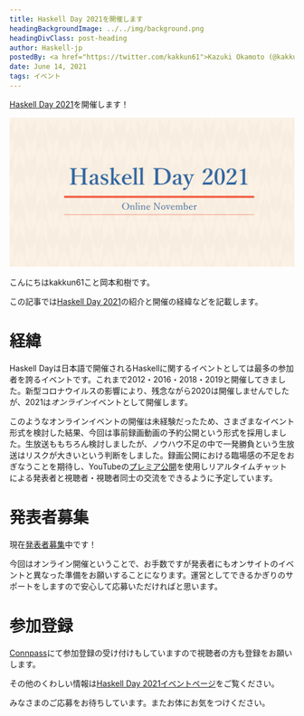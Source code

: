 ```yaml
---
title: Haskell Day 2021を開催します
headingBackgroundImage: ../../img/background.png
headingDivClass: post-heading
author: Haskell-jp
postedBy: <a href="https://twitter.com/kakkun61">Kazuki Okamoto (@kakkun61)</a>
date: June 14, 2021
tags: イベント
---
```


[Haskell Day 2021](https://haskell.jp/haskell-day-2021/)を開催します！

[![Haskell Day 2021](../../img/2021/haskell-day-2021/ogp.png)](https://haskell.jp/haskell-day-2021/)

こんにちはkakkun61こと岡本和樹です。

この記事では[Haskell Day 2021](https://haskell.jp/haskell-day-2021/)の紹介と開催の経緯などを記載します。

# 経緯

Haskell Dayは日本語で開催されるHaskellに関するイベントとしては最多の参加者を誇るイベントです。これまで2012・2016・2018・2019と開催してきました。新型コロナウイルスの影響により、残念ながら2020は開催しませんでしたが、2021は*オンライン*イベントとして開催します。

このようなオンラインイベントの開催は未経験だったため、さまざまなイベント形式を検討した結果、今回は事前録画動画の予約公開という形式を採用しました。生放送ももちろん検討しましたが、ノウハウ不足の中で一発勝負という生放送はリスクが大きいという判断をしました。録画公開における臨場感の不足をおぎなうことを期待し、YouTubeの[プレミア公開](https://creatoracademy.youtube.com/page/course/hype-with-premieres)を使用しリアルタイムチャットによる発表者と視聴者・視聴者同士の交流をできるように予定しています。

# 発表者募集

現在[発表者募集](https://haskell.jp/haskell-day-2021/#call-for-papers)中です！

今回はオンライン開催ということで、お手数ですが発表者にもオンサイトのイベントと異なった準備をお願いすることになります。運営としてできるかぎりのサポートをしますので安心して応募いただければと思います。

# 参加登録

[Connpass](https://haskell-jp.connpass.com/event/215363/)にて参加登録の受け付けもしていますので視聴者の方も登録をお願いします。

その他のくわしい情報は[Haskell Day 2021イベントページ](https://haskell.jp/haskell-day-2021/)をご覧ください。

みなさまのご応募をお待ちしています。またお体にお気をつけください。
